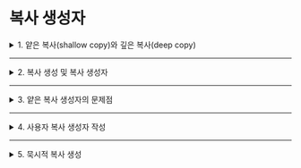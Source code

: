 # 복사 생성자

<details>
<summary>1. 얕은 복사(shallow copy)와 깊은 복사(deep copy)</summary>
<div markdown="1">       

#### 차이점
* 얕은 복사는 **충돌**이 생길 수 있는 문제점이 있는 반면, 깊은 복사는 원본이 소유한 모든 것을 복사하기 때문에 충돌이 발생하지 않음

#### 객체의 얕은 복사와 깊은 복사
* 예시를 통해 보는 차이점
```C++
class Person {
  int id;
  char *name;
};
```
* 원본 Person 객체의 id는 1이고 name 포인터는 “Kitae” 문자열을 가진 **동적 할당 배열**이라고 가정
  * 얕은 복사가 이루어지면 원본 객체의 id와 name 멤버는 현재 상태 그대로 사본 객체에 복사되므로, 사본의 name은 **원본의 name 메모리를 공유**하게 됨
  * 깊은 복사는 원본의 name 포인터가 가리키는 **메모리까지 복사**하여 원본과 사본의 name은 **별개의 메모리**를 가리키므로, **완전한 복사**가 이루어짐

#### 객체의 얕은 복사 문제점
* 원본과 사본이 각각 name 포인터로 문자열 배열을 **공유하고 있기 때문에** 사본 객체에서 name 문자열을 변경하면 **원본 객체의 name 문자열이 변경되는 문제**가 발생함
</div>
</details>

___

<details>
<summary>2. 복사 생성 및 복사 생성자</summary>
<div markdown="1">       

#### 복사 생성자(copy constructor) 선언
* `복사 생성`은 객체가 생성될 때 원본 객체를 복사하여 생성되는 경우임
* C++에는 복사 생성 시에만 실생되는 특별한 `복사 생성자(copy constructor)` 가 있음
* 선언 방법
```C++
class ClassName {
  ClassName(const ClassName& c);  //복사 생성자
};
```
* 복사 생성자의 **매개 변수는 오직 하나**이며, **자기 클래스에 대한 참조**로 선언됨
* 복사 생성자는 클래스에 오직 **한 개만 선언 가능함**
* 복사 생성자 선언 예시
```C++
class Circle {
  .....
  Circle(const Circle& c); //복사 생성자 선언
  .....
};

Circle::Circle(const Circle& c) { //복사 생성자 구현
  .....
}
```

#### 복사 생성자 실행
* 복사 생성의 사례(src 객체를 복사하여 dest를 생성하는 코드)
```c++
Circle src(30);  //보통 생성자 호출
Circle dest(src); //src 객체를 복사하여 dest 객체 생성. 복사 생성자 Circle(Circle& c) 호출
```
* dest 객체가 생성될 때 보통 생성자 대신, 복사 생성자 Circle(Circle& c)을 호출하도록 컴파일 함
  * Circle(Circle& c)이 호출될 때, src 객체가 **참조 매개 변수 c**로 전달됨
```C++
Circle::Circle(const Circle& c) {
  this->radius = c.radius;
}
```
* 예시 코드(Circle 클래스의 복사 생성자와 객체 복사)
```C++
#include <iostream>
using namespace std;

class Circle {
private:
  int radius;
public:
  Circle(const Circle& c);  //복사 생성자 선언
  Circle() { radius = 1; } 
  Circle(int radius) { this->radius = radius; }
  double getArea() { return 3.14*radius*radius; }
};

Circle::Circle(const Circle& c) { //복사 생성자 구현
  this->radius = c.radius;
  cout << "복사 생성자 실행 radius = " << radius << endl;
}

int main() {
  Circle src(30); //src 객체의 보통 생성자 호출
  Circle dest(src); //dest 객체의 복사 생성자 호출
  
  cout << "원본의 면적 = " << src.getArea() << endl;
  cout << "사본의 면적 = " << dest.getArea() << endl;
}

<실행 결과>
복사 생성자 실행 radius = 30
원본의 면적 = 2826
사본의 면적 2826

```

#### 디폴트 복사 생성자
* 클래스가 복사 생성자를 가지고 있지 않은 경우, 컴파일러는 `디폴트 복사 생성자(default copy constructor)` 를 묵시적으로 삽입하고 이 생성자를 호출하도록 컴파일 함
* 컴파일러가 삽입하는 **디폴트 복사 생성자 코드**는 **얕은 복사를 실행**하도록 만들어진 코드임
* 컴파일러가 삽입한 복사 생성자는 원본 객체의 모든 멤버를 일대일로 사본(this)에 복사하도록 구성됨
</div>
</details>

___

<details>
<summary>3. 얕은 복사 생성자의 문제점</summary>
<div markdown="1">       

* 포인터 타입의 멤버 변수가 없는 클래스의 경우, 얕은 복사는 전혀 문제가 없음
  * 모든 멤버 변수를 일대일로 복사해도 **공유의 문제**가 발생하지 않기 때문에
* 포인터 멤버 변수를 가지고 있는 경우,
  * 원본 객체의 포인터 멤버 변수가 사본 객체의 포인터 멤버 변수에 복사되면, 같은 메모리를 가리키게 되어 심각한 문제를 야기함

#### 예시 코드(얕은 복사 생성자를 사용하여 프로그램이 비정상 종료되는 경우)
```C++
#include <iostream>
#include <cstring>
using namespace std;

class Person { //Person 클래스 선언
  char* name;
  int id;
public:
  Person(int id, const char* name); //생성자
  ~Person(); //소멸자
  void changeName(const char *name);
  void show() { cout << id << ',' << name << endl; }
};

Person::Person(int id, const char* name { //생성자
  this->id = id;
  int len = strlen(name); //name의 문자 개수
  this->name = new char [len+1]; //name 문자열 공간 할당
  strcpy(this->name, name); //name에 문자열 복사
}

Person::~Person() { //소멸자
  if(name) //만일 name에 동적 할당된 배열이 있으면
    delete [] name; //동적 할당 메모리 소멸
}

void Person::changeName(const char* name) { //이름 변경
  if(strlen(name) > strlen(this->name))
    return; //현재 name에 할당된 메모리보다 긴 이름으로 바꿀 수 없다.
  strcpy(this->name, name);
}

int main() {
  Person father(1, "Kitae");  //(1) father 객체 생성
  Person daughter(father);    //(2) daughter 객체 복사 생성. 복사 생성자 호출

  cout << "daughter 객체 생성 직후 ----" << endl;

  fathre.show();              //(3) father 객체 출력
  daughter.show();            //(3) daughter 객체 출력

  daughter.changeName("Grace");  //(4) daughter의 이름을 "Grace"로 변경
  cout << "daughter 이름을 Grace로 변경한 후 ----" << endl;
  father.show();                 //(5) father 객체 출력
  daughter.show();               //(5) daughter 객체 룰력

  return 0;                      //(6), (7) daughter, father 객체 소멸
}
```
* **디폴트 복사 생성자 자동 삽입**
  * 디폴트 복사 생성자를 자동으로 삽입함
  * 참조 매개 변수 p로 원본 객체의 id와 name 포인터를 사본 객체(this)에 복사함
 > Person::Person(const Person& p) { //컴파일러에 의해 삽입된 디폴트 복사 생성자
 >
 >  this→id = p.id;
 >
 >  this→name = p.name;
  
* **main() 함수 실행**
  * **(1) father 객체 생성**
  * **(2) father를 복사한 daughter 객체 생성**
  * **(3) father와 daughter 객체 출력**
  * **(4) daughter 객체의 이름 변경**
  * **(5) father와 daughter 객체 출력**
  * **(6), (7) main() 함수 종료**
</div>
</details>

___

<details>
<summary>4. 사용자 복사 생성자 작성</summary>
<div markdown="1">       

</div>
</details>

___

<details>
<summary>5. 묵시적 복사 생성</summary>
<div markdown="1">       

</div>
</details>
